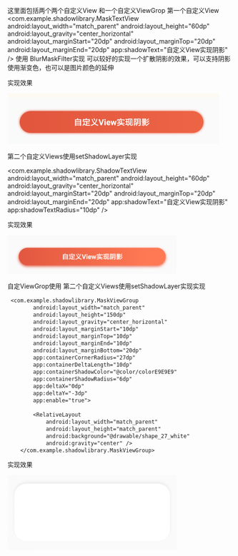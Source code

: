 这里面包括两个两个自定义View 和一个自定义ViewGrop
第一个自定义View     
<com.example.shadowlibrary.MaskTextView
            android:layout_width="match_parent"
            android:layout_height="60dp"
            android:layout_gravity="center_horizontal"
            android:layout_marginStart="20dp"
            android:layout_marginTop="20dp"
            android:layout_marginEnd="20dp"
            app:shadowText="自定义View实现阴影" />
使用 BlurMaskFilter实现
可以较好的实现一个扩散阴影的效果，可以支持阴影使用渐变色，也可以是图片颜色的延伸

实现效果

![实现效果](https://github.com/525642022/shadwoView/blob/master/1.png)

第二个自定义Views使用setShadowLayer实现

  <com.example.shadowlibrary.ShadowTextView
            android:layout_width="match_parent"
            android:layout_height="60dp"
            android:layout_gravity="center_horizontal"
            android:layout_marginStart="20dp"
            android:layout_marginTop="20dp"
            android:layout_marginEnd="20dp"
            app:shadowText="自定义View实现阴影"
            app:shadowTextRadius="10dp" />
            
            
 实现效果
 
 ![实现效果](https://github.com/525642022/shadwoView/blob/master/2.png)
 
 
 自定ViewGrop使用 第二个自定义Views使用setShadowLayer实现实现
 
     <com.example.shadowlibrary.MaskViewGroup
            android:layout_width="match_parent"
            android:layout_height="150dp"
            android:layout_gravity="center_horizontal"
            android:layout_marginStart="10dp"
            android:layout_marginTop="10dp"
            android:layout_marginEnd="10dp"
            android:layout_marginBottom="20dp"
            app:containerCornerRadius="27dp"
            app:containerDeltaLength="10dp"
            app:containerShadowColor="@color/colorE9E9E9"
            app:containerShadowRadius="6dp"
            app:deltaX="0dp"
            app:deltaY="-3dp"
            app:enable="true">

            <RelativeLayout
                android:layout_width="match_parent"
                android:layout_height="match_parent"
                android:background="@drawable/shape_27_white"
                android:gravity="center" />
        </com.example.shadowlibrary.MaskViewGroup>
        
        
  实现效果
  
  
 ![实现效果](https://github.com/525642022/shadwoView/blob/master/3.png)
 
 
 
            


